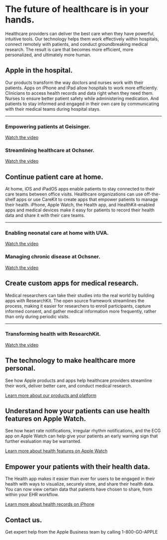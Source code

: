 The future of healthcare
is in your hands.
==========

Healthcare providers can deliver the best care when they have powerful, intuitive tools. Our technology helps them work effectively within hospitals, connect remotely with patients, and conduct groundbreaking medical research. The result is care that becomes more efficient, more personalized, and ultimately more human.

Apple in the hospital.
----------

Our products transform the way doctors and nurses work with their patients. Apps on iPhone and iPad allow hospitals to work more efficiently. Clinicians to access health records and data right when they need them. Nurses to ensure better patient safety while administering medication. And patients to stay informed and engaged in their own care by communicating with their medical teams during hospital stays.

---

### Empowering patients at Geisinger. ###

[Watch the video](https://www.apple.com/105/media/us/healthcare/2018/b961bE48_d511_4812_8dee_e470452375a3/films/geisinger/healthcare-geisinger-tpl-cc-us-20180503_1280x720h.mp4)

### Streamlining healthcare at Ochsner. ###

[Watch the video](https://www.apple.com/105/media/us/business/2015/6d4fa492_02f8_41e8_9da0_f8d2d46a3fc0/oschner/inpatient/ochsner-inpatient-cc-us-20151217_r848-9dwc.mov)

Continue patient care at home.
----------

At home, iOS and iPadOS apps enable patients to stay connected to their care teams between office visits. Healthcare organizations can use off-the-shelf apps or use CareKit to create apps that empower patients to manage their health. iPhone, Apple Watch, the Health app, and HealthKit-enabled apps and medical devices make it easy for patients to record their health data and share it with their care teams.

---

### Enabling neonatal care at home with UVA. ###

[Watch the video](https://www.apple.com/105/media/us/healthcare/2019/cE249dd1_58dc_487a_880b_6a1bc197cc43/films/uva-childrens-hospital/healthcare-uva-childrens-hospital-tpl-cc-us-20190307_1280x720h.mp4)

### Managing chronic disease at Ochsner. ###

[Watch the video](https://www.apple.com/105/media/us/business/2015/6d4fa492_02f8_41e8_9da0_f8d2d46a3fc0/oschner/outpatient/ochsner-outpatient-cc-us-20151217_r848-9dwc.mov)

Create custom apps
for medical research.
----------

Medical researchers can take their studies into the real world by building apps with ResearchKit. The open source framework streamlines the process, making it easier for researchers to enroll participants, capture informed consent, and gather medical information more frequently, rather than only during periodic visits.

---

### Transforming health with ResearchKit. ###

[Watch the video](https://www.apple.com/105/media/us/researchkit/2016/a63aa7d4_e6fd_483f_a59d_d962016c8093/films/carekit/researchkit-carekit-cc-us-20160321_r848-9dwc.mov)

The technology to make healthcare more personal.
----------

See how Apple products and apps help healthcare providers streamline their work, deliver better care, and conduct medical research.

[Learn more about our products and platform](https://www.apple.com/healthcare/products-platform/)

Understand how your patients can use health features on Apple Watch.
----------

See how heart rate notifications, irregular rhythm notifications, and the ECG app on Apple Watch can help give your patients an early warning sign that further evaluation may be warranted.

[Learn more about health features on Apple Watch](https://www.apple.com/healthcare/apple-watch/)

Empower your patients with their health data.
----------

The Health app makes it easier than ever for users to be engaged in their health with ways to visualize, securely store, and share their health data. You can now view certain data that patients have chosen to share, from within your EHR workflow.

[Learn more about health records on iPhone](https://www.apple.com/healthcare/health-records/)

Contact us.
----------

Get expert help from the Apple Business team by calling 1-800-GO-APPLE

